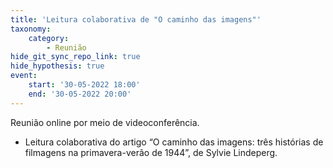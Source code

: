 ```yaml
---
title: 'Leitura colaborativa de "O caminho das imagens"'
taxonomy:
    category:
        - Reunião
hide_git_sync_repo_link: true
hide_hypothesis: true
event:
    start: '30-05-2022 18:00'
    end: '30-05-2022 20:00'
---
```


Reunião online por meio de videoconferência.

- Leitura colaborativa do artigo “O caminho das imagens: três histórias de filmagens na primavera-verão de 1944”, de Sylvie Lindeperg.
